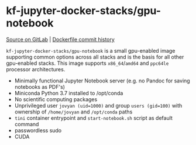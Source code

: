 # kf-jupyter-docker-stacks/gpu-notebook  

[Source on GitLab](https://git.puma.corp.telstra.com/tail/notebook-images/kf-jupyter-docker-stacks/tree/master/gpu-notebook) | [Dockerfile commit history](https://git.puma.corp.telstra.com/tail/notebook-images/kf-jupyter-docker-stacks/commits/master/gpu-notebook/Dockerfile)

`kf-jupyter-docker-stacks/gpu-notebook` is a small gpu-enabled image supporting common options across all stacks and is the basis for all other gpu-enabled stacks.  This image supports `x86_64`/`amd64` and `ppc64le` processor architectures.

* Minimally functional Jupyter Notebook server (e.g. no Pandoc for saving notebooks as PDF's)
* Miniconda Python 3.7 installed to /opt/conda
* No scientific computing packages
* Unprivileged user `jovyan (uid=1000)` and group `users (gid=100)` with ownership of `/home/jovyan` and `/opt/conda` paths
* `tini` container entrypoint and `start-notebook.sh` script as default command
* passwordless sudo
* CUDA <version>
